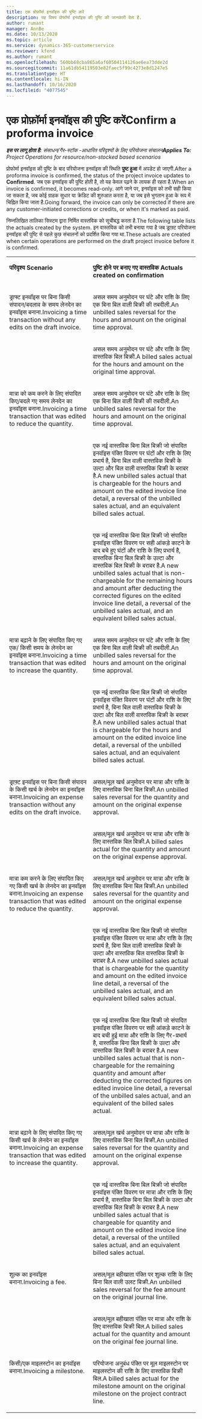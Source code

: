 ```yaml
---
title: एक प्रोफ़ॉर्मा इनवॉइस की पुष्टि करें
description: यह विषय प्रोफॉर्मा इनवॉइस की पुष्टि की जानकारी देता है.
author: rumant
manager: AnnBe
ms.date: 10/13/2020
ms.topic: article
ms.service: dynamics-365-customerservice
ms.reviewer: kfend
ms.author: rumant
ms.openlocfilehash: 560bb68cba865a6af60504114126ae6ea73dde2d
ms.sourcegitcommit: 11a61db54119503e82faec5f99c4273e8d1247e5
ms.translationtype: HT
ms.contentlocale: hi-IN
ms.lasthandoff: 10/16/2020
ms.locfileid: "4077545"
---
```

# <a name="confirm-a-proforma-invoice"></a><span data-ttu-id="881d4-103">एक प्रोफ़ॉर्मा इनवॉइस की पुष्टि करें</span><span class="sxs-lookup"><span data-stu-id="881d4-103">Confirm a proforma invoice</span></span>

<span data-ttu-id="881d4-104">_**इस पर लागू होता है:** संसाधन/गैर-स्टॉक -आधारित परिदृश्यों के लिए परियोजना संचालन_</span><span class="sxs-lookup"><span data-stu-id="881d4-104">_**Applies To:** Project Operations for resource/non-stocked based scenarios_</span></span>

<span data-ttu-id="881d4-105">प्रोफोर्मा इनवॉइस की पुष्टि के बाद परियोजना इनवॉइस की स्थिति **पुष्ट हुआ** में अपडेट हो जाएगी.</span><span class="sxs-lookup"><span data-stu-id="881d4-105">After a proforma invoice is confirmed, the status of the project invoice updates to **Confirmed**.</span></span> <span data-ttu-id="881d4-106">जब एक इनवॉइस की पुष्टि होती है, तो यह केवल पढ़ने के लायक ही रहता है.</span><span class="sxs-lookup"><span data-stu-id="881d4-106">When an invoice is confirmed, it becomes read-only.</span></span> <span data-ttu-id="881d4-107">आगे जाने पर, इनवॉइस को तभी सही किया जा सकता है, जब कोई ग्राहक सुधार या क्रेडिट की शुरुआत करता है, या जब इसे भुगतान हुआ के रूप में चिह्नित किया जाता है.</span><span class="sxs-lookup"><span data-stu-id="881d4-107">Going forward, the invoice can only be corrected if there are any customer-initiated corrections or credits, or when it's marked as paid.</span></span>

<span data-ttu-id="881d4-108">निम्नलिखित तालिका सिस्टम द्वारा निर्मित वास्तविक को सूचीबद्ध करता है.</span><span class="sxs-lookup"><span data-stu-id="881d4-108">The following table lists the actuals created by the system.</span></span> <span data-ttu-id="881d4-109">इन वास्तविक को तभी बनाया गया है जब ड्राफ़्ट परियोजना इनवॉइस की पुष्टि से पहले कुछ संचालनों को प्रदर्शित किया गया था.</span><span class="sxs-lookup"><span data-stu-id="881d4-109">These actuals are created when certain operations are performed on the draft project invoice before it is confirmed.</span></span>

<table border="0" cellspacing="0" cellpadding="0">
    <tbody>
        <tr>
            <td width="416" valign="top">
                <p><span data-ttu-id="881d4-110">
                    <strong>परिदृश्य</strong>
                </span><span class="sxs-lookup"><span data-stu-id="881d4-110">
                    <strong>Scenario</strong>
                </span></span></p>
            </td>
            <td width="608" valign="top">
                <p><span data-ttu-id="881d4-111">
                    <strong>पुष्टि होने पर बनाए गए वास्तविक</strong>
                </span><span class="sxs-lookup"><span data-stu-id="881d4-111">
                    <strong>Actuals created on confirmation</strong>
                </span></span></p>
            </td>
        </tr>
        <tr>
            <td width="216" rowspan="2" valign="top">
                <p>
<span data-ttu-id="881d4-112">ड्राफ्ट इनवॉइस पर बिना किसी संपादन/बदलाव के समय लेनदेन का इनवॉइस बनाना.</span><span class="sxs-lookup"><span data-stu-id="881d4-112">Invoicing a time transaction without any edits on the draft invoice.</span></span>
                </p>
            </td>
            <td width="408" valign="top">
                <p>
<span data-ttu-id="881d4-113">असल समय अनुमोदन पर घंटे और राशि के लिए एक बिना बिल वाली बिक्री की तबदीली.</span><span class="sxs-lookup"><span data-stu-id="881d4-113">An unbilled sales reversal for the hours and amount on the original time approval.</span></span>
                </p>
            </td>
        </tr>
        <tr>
            <td width="408" valign="top">
                <p>
<span data-ttu-id="881d4-114">असल समय अनुमोदन पर घंटे और राशि के लिए वास्तविक बिल बिक्री.</span><span class="sxs-lookup"><span data-stu-id="881d4-114">A billed sales actual for the hours and amount on the original time approval.</span></span>
                </p>
            </td>
        </tr>
        <tr>
            <td width="216" rowspan="3" valign="top">
                <p>
<span data-ttu-id="881d4-115">मात्रा को कम करने के लिए संपादित किए/बदले गए समय लेनदेन का इनवॉइस बनाना.</span><span class="sxs-lookup"><span data-stu-id="881d4-115">Invoicing a time transaction that was edited to reduce the quantity.</span></span>
                </p>
            </td>
            <td width="408" valign="top">
                <p>
<span data-ttu-id="881d4-116">असल समय अनुमोदन पर घंटे और राशि के लिए एक बिना बिल वाली बिक्री की तबदीली.</span><span class="sxs-lookup"><span data-stu-id="881d4-116">An unbilled sales reversal for the hours and amount on the original time approval.</span></span>
                </p>
            </td>
        </tr>
        <tr>
            <td width="408" valign="top">
                <p>
<span data-ttu-id="881d4-117">एक नई वास्तविक बिना बिल बिक्री जो संपादित इनवॉइस पंक्ति विवरण पर घंटों और राशि के लिए प्रभार्य है, बिना बिल वाली वास्तविक बिक्री के उल्टा और बिल वाली वास्तविक बिक्री के बराबर है.</span><span class="sxs-lookup"><span data-stu-id="881d4-117">A new unbilled sales actual that is chargeable for the hours and amount on the edited invoice line detail, a reversal of the unbilled sales actual, and an equivalent billed sales actual.</span></span>
                </p>
            </td>
        </tr>
        <tr>
            <td width="408" valign="top">
                <p>
<span data-ttu-id="881d4-118">एक नई वास्तविक बिना बिल बिक्री जो संपादित इनवॉइस पंक्ति विवरण पर सही आंकड़े काटने के बाद बचे हुए घंटों और राशि के लिए प्रभार्य है, वास्तविक बिना बिल बिक्री के उल्टा और वास्तविक बिल बिक्री के बराबर है.</span><span class="sxs-lookup"><span data-stu-id="881d4-118">A new unbilled sales actual that is non-chargeable for the remaining hours and amount after deducting the corrected figures on the edited invoice line detail, a reversal of the unbilled sales actual, and an equivalent billed sales actual.</span></span>
                </p>
            </td>
        </tr>
        <tr>
            <td width="216" rowspan="2" valign="top">
                <p>
<span data-ttu-id="881d4-119">मात्रा बढ़ाने के लिए संपादित किए गए एक/ किसी समय के लेनदेन का इनवॉइस बनाना.</span><span class="sxs-lookup"><span data-stu-id="881d4-119">Invoicing a time transaction that was edited to increase the quantity.</span></span>
                </p>
            </td>
            <td width="408" valign="top">
                <p>
<span data-ttu-id="881d4-120">असल समय अनुमोदन पर घंटे और राशि के लिए एक बिना बिल वाली बिक्री की तबदीली.</span><span class="sxs-lookup"><span data-stu-id="881d4-120">An unbilled sales reversal for the hours and amount on the original time approval.</span></span>
                </p>
            </td>
        </tr>
        <tr>
            <td width="408" valign="top">
                <p>
<span data-ttu-id="881d4-121">एक नई वास्तविक बिना बिल बिक्री जो संपादित इनवॉइस पंक्ति विवरण पर घंटों और राशि के लिए प्रभार्य है, बिना बिल वाली वास्तविक बिक्री के उल्टा और बिल वाली वास्तविक बिक्री के बराबर है.</span><span class="sxs-lookup"><span data-stu-id="881d4-121">A new unbilled sales actual that is chargeable for the hours and amount on the edited invoice line detail, a reversal of the unbilled sales actual, and an equivalent billed sales actual.</span></span>
                </p>
            </td>
        </tr>
        <tr>
            <td width="216" rowspan="2" valign="top">
                <p>
<span data-ttu-id="881d4-122">ड्राफ़्ट इनवॉइस पर बिना किसी संपादन के किसी खर्च के लेनदेन का इनवॉइस बनाना.</span><span class="sxs-lookup"><span data-stu-id="881d4-122">Invoicing an expense transaction without any edits on the draft invoice.</span></span>
                </p>
            </td>
            <td width="408" valign="top">
                <p>
<span data-ttu-id="881d4-123">असल/मूल खर्च अनुमोदन पर मात्रा और राशि के लिए वास्तविक बिना बिल बिक्री.</span><span class="sxs-lookup"><span data-stu-id="881d4-123">An unbilled sales reversal for the quantity and amount on the original expense approval.</span></span>
                </p>
            </td>
        </tr>
        <tr>
            <td width="408" valign="top">
                <p>
<span data-ttu-id="881d4-124">असल/मूल खर्च अनुमोदन पर मात्रा और राशि के लिए वास्तविक बिल बिक्री.</span><span class="sxs-lookup"><span data-stu-id="881d4-124">A billed sales actual for the quantity and amount on the original expense approval.</span></span>
                </p>
            </td>
        </tr>
        <tr>
            <td width="216" rowspan="3" valign="top">
                <p>
<span data-ttu-id="881d4-125">मात्रा कम करने के लिए संपादित किए गए किसी खर्च के लेनदेन का इनवॉइस बनाना.</span><span class="sxs-lookup"><span data-stu-id="881d4-125">Invoicing an expense transaction that was edited to reduce the quantity.</span></span>
                </p>
            </td>
            <td width="408" valign="top">
                <p>
<span data-ttu-id="881d4-126">असल/मूल खर्च अनुमोदन पर मात्रा और राशि के लिए वास्तविक बिना बिल बिक्री.</span><span class="sxs-lookup"><span data-stu-id="881d4-126">An unbilled sales reversal for the quantity and amount on the original expense approval.</span></span>
                </p>
            </td>
        </tr>
        <tr>
            <td width="408" valign="top">
                <p>
<span data-ttu-id="881d4-127">एक नई वास्तविक बिना बिल बिक्री जो संपादित इनवॉइस पंक्ति विवरण पर मात्रा और राशि के लिए प्रभार्य है, बिना बिल वाली वास्तविक बिक्री के उल्टा और वास्तविक बिल वास्तविक बिक्री के बराबर है.</span><span class="sxs-lookup"><span data-stu-id="881d4-127">A new unbilled sales actual that is chargeable for the quantity and amount on the edited invoice line detail, a reversal of the unbilled sales actual, and an equivalent billed sales actual.</span></span> 
                </p>
            </td>
        </tr>
        <tr>
            <td width="408" valign="top">
                <p>
<span data-ttu-id="881d4-128">एक नई वास्तविक बिना बिल बिक्री जो संपादित इनवॉइस पंक्ति विवरण पर सही आंकड़े काटने के बाद बची हुई मात्रा और राशि के लिए गैर-प्रभार्य है, वास्तविक बिना बिल बिक्री के उल्टा और वास्तविक बिल बिक्री के बराबर है.</span><span class="sxs-lookup"><span data-stu-id="881d4-128">A new unbilled sales actual that is non-chargeable for the remaining quantity and amount after deducting the corrected figures on edited invoice line detail, a reversal of the unbilled sales actual, and an equivalent of the billed sales actual.</span></span>
                </p>
            </td>
        </tr>
        <tr>
            <td width="216" rowspan="2" valign="top">
                <p>
<span data-ttu-id="881d4-129">मात्रा बढ़ाने के लिए संपादित किए गए किसी खर्च के लेनदेन का इनवॉइस बनाना.</span><span class="sxs-lookup"><span data-stu-id="881d4-129">Invoicing an expense transaction that was edited to increase the quantity.</span></span>
                </p>
            </td>
            <td width="408" valign="top">
                <p>
<span data-ttu-id="881d4-130">असल/मूल खर्च अनुमोदन पर मात्रा और राशि के लिए वास्तविक बिना बिल बिक्री.</span><span class="sxs-lookup"><span data-stu-id="881d4-130">An unbilled sales reversal for the quantity and amount on the original expense approval.</span></span>
                </p>
            </td>
        </tr>
        <tr>
            <td width="408" valign="top">
                <p>
<span data-ttu-id="881d4-131">एक नई वास्तविक बिना बिल बिक्री जो संपादित इनवॉइस पंक्ति विवरण पर मात्रा और राशि के लिए प्रभार्य है, वास्तविक बिना बिल बिक्री के उल्टा और वास्तविक बिल बिक्री के बराबर है.</span><span class="sxs-lookup"><span data-stu-id="881d4-131">A new unbilled sales actual that is chargeable for quantity and amount on the edited invoice line detail, a reversal of the untilled sales actual, and an equivalent billed sales actual.</span></span>
                </p>
            </td>
        </tr>
        <tr>
            <td width="216" rowspan="2" valign="top">
                <p>
<span data-ttu-id="881d4-132">शुल्क का इनवॉइस बनाना.</span><span class="sxs-lookup"><span data-stu-id="881d4-132">Invoicing a fee.</span></span>
                </p>
            </td>
            <td width="408" valign="top">
                <p>
<span data-ttu-id="881d4-133">असल/मूल बहीखाता पंक्ति पर शुल्क राशि के लिए बिना बिल वाली उलट बिक्री.</span><span class="sxs-lookup"><span data-stu-id="881d4-133">An unbilled sales reversal for the fee amount on the original journal line.</span></span>
                </p>
            </td>
        </tr>
        <tr>
            <td width="408" valign="top">
                <p>
<span data-ttu-id="881d4-134">असल/मूल बहीखाता पंक्ति पर मात्रा और राशि के लिए वास्तविक बिक्री बिल.</span><span class="sxs-lookup"><span data-stu-id="881d4-134">A billed sales actual for the quantity and amount on the original fee journal line.</span></span>
                </p>
            </td>
        </tr>
        <tr>
            <td width="216" valign="top">
                <p>
<span data-ttu-id="881d4-135">किसी/एक माइलस्टोन का इनवॉइस बनाना.</span><span class="sxs-lookup"><span data-stu-id="881d4-135">Invoicing a milestone.</span></span>
                </p>
            </td>
            <td width="408" valign="top">
                <p>
<span data-ttu-id="881d4-136">परियोजना अनुबंध पंक्ति पर मूल माइलस्टोन पर माइलस्टोन की राशि के लिए वास्तविक बिक्री बिल.</span><span class="sxs-lookup"><span data-stu-id="881d4-136">A billed sales actual for the milestone amount on the original milestone on the project contract line.</span></span>
                </p>
            </td>
        </tr>
    </tbody>
</table>
